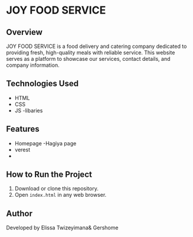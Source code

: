# JOY FOOD SERVICE  

## Overview  
JOY FOOD SERVICE is a food delivery and catering company dedicated to providing fresh, high-quality meals with reliable service. This website serves as a platform to showcase our services, contact details, and company information.  

## Technologies Used  
- HTML 
- CSS 
- JS
-libaries
## Features  
- Homepage 
-Hagiya page
- verest
-

## How to Run the Project  
1. Download or clone this repository.  
2. Open `index.html` in any web browser.  

## Author  
Developed by Elissa Twizeyimana& Gershome  

